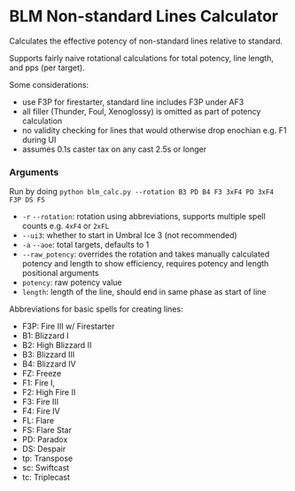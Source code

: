 # BLM Non-standard Lines Calculator

Calculates the effective potency of non-standard lines relative to standard.

Supports fairly naive rotational calculations for total potency, line length, and pps (per target).

Some considerations:

- use F3P for firestarter, standard line includes F3P under AF3
- all filler (Thunder, Foul, Xenoglossy) is omitted as part of potency calculation
- no validity checking for lines that would otherwise drop enochian e.g. F1 during UI
- assumes 0.1s caster tax on any cast 2.5s or longer

### Arguments

Run by doing `python blm_calc.py --rotation B3 PD B4 F3 3xF4 PD 3xF4 F3P DS FS`

- `-r` `--rotation`: rotation using abbreviations, supports multiple spell counts e.g. `4xF4` or `2xFL`
- `--ui3`: whether to start in Umbral Ice 3 (not recommended)
- `-a` `--aoe`: total targets, defaults to 1
- `--raw_potency`: overrides the rotation and takes manually calculated potency and length to show efficiency, requires potency and length positional arguments
- `potency`: raw potency value
- `length`: length of the line, should end in same phase as start of line

Abbreviations for basic spells for creating lines:

- F3P: Fire III w/ Firestarter
- B1: Blizzard I
- B2: High Blizzard II
- B3: Blizzard III 
- B4: Blizzard IV
- FZ: Freeze
- F1: Fire I, 
- F2: High Fire II
- F3: Fire III
- F4: Fire IV
- FL: Flare
- FS: Flare Star
- PD: Paradox
- DS: Despair
- tp: Transpose
- sc: Swiftcast
- tc: Triplecast

